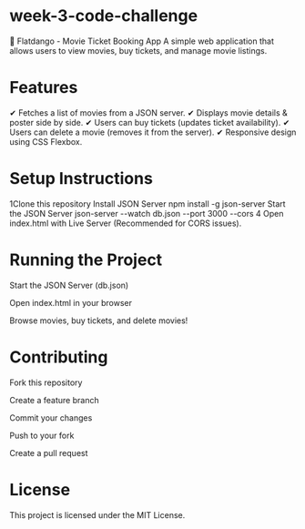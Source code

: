 # week-3-code-challenge

📌 Flatdango - Movie Ticket Booking App
A simple web application that allows users to view movies, buy tickets, and manage movie listings.

# Features
✔ Fetches a list of movies from a JSON server.
✔ Displays movie details & poster side by side.
✔ Users can buy tickets (updates ticket availability).
✔ Users can delete a movie (removes it from the server).
✔ Responsive design using CSS Flexbox.

# Setup Instructions
1️Clone this repository
Install JSON Server
npm install -g json-server
 Start the JSON Server
json-server --watch db.json --port 3000 --cors
4 Open index.html with Live Server (Recommended for CORS issues).

# Running the Project
Start the JSON Server (db.json)

Open index.html in your browser

Browse movies, buy tickets, and delete movies!

#  Contributing
Fork this repository

Create a feature branch

Commit your changes

Push to your fork

Create a pull request

# License
This project is licensed under the MIT License.

